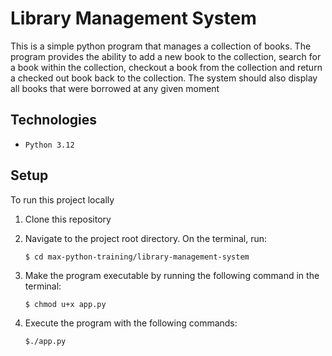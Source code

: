 # Library Management System

This is a simple python program that manages a collection of books. The program provides the ability to add a new book to the collection, search for a book within the collection, checkout a book from the collection and return a checked out book back to the collection. The system should also display all books that were borrowed at any given moment

## Technologies

- `Python 3.12`

## Setup

To run this project locally

1. Clone this repository
2. Navigate to the project root directory. On the terminal, run:

   `$ cd max-python-training/library-management-system`

3. Make the program executable by running the following command in the terminal:

   `$ chmod u+x app.py`

4. Execute the program with the following commands:

   `$./app.py`
